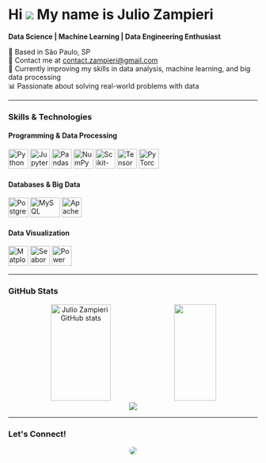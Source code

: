 Hi ![](https://user-images.githubusercontent.com/18350557/176309783-0785949b-9127-417c-8b55-ab5a4333674e.gif) My name is Julio Zampieri
======================================================================

**Data Science | Machine Learning | Data Engineering Enthusiast**

📍 Based in São Paulo, SP  
📧 Contact me at [contact.zampieri@gmail.com](mailto:contact.zampieri@gmail.com)  
🧠 Currently improving my skills in data analysis, machine learning, and big data processing  
📊 Passionate about solving real-world problems with data  

---

### **Skills & Technologies**

#### **Programming & Data Processing**
<p align="left">
  <a href="https://www.python.org/" target="_blank"><img src="https://raw.githubusercontent.com/danielcranney/readme-generator/main/public/icons/skills/python-colored.svg" width="40" height="40" alt="Python"/></a>
  <a href="https://jupyter.org/" target="_blank"><img src="https://upload.wikimedia.org/wikipedia/commons/3/38/Jupyter_logo.svg" width="40" height="40" alt="Jupyter Notebook"/></a>
  <a href="https://pandas.pydata.org/" target="_blank"><img src="https://upload.wikimedia.org/wikipedia/commons/e/ed/Pandas_logo.svg" width="40" height="40" alt="Pandas"/></a>
  <a href="https://numpy.org/" target="_blank"><img src="https://upload.wikimedia.org/wikipedia/commons/3/31/NumPy_logo_2020.svg" width="40" height="40" alt="NumPy"/></a>
  <a href="https://scikit-learn.org/" target="_blank"><img src="https://upload.wikimedia.org/wikipedia/commons/0/05/Scikit_learn_logo_small.svg" width="40" height="40" alt="Scikit-learn"/></a>
  <a href="https://www.tensorflow.org/" target="_blank"><img src="https://upload.wikimedia.org/wikipedia/commons/2/2d/Tensorflow_logo.svg" width="40" height="40" alt="TensorFlow"/></a>
  <a href="https://pytorch.org/" target="_blank"><img src="https://upload.wikimedia.org/wikipedia/commons/1/10/PyTorch_logo_icon.svg" width="40" height="40" alt="PyTorch"/></a>
</p>

#### **Databases & Big Data**
<p align="left">
  <a href="https://www.postgresql.org/" target="_blank"><img src="https://upload.wikimedia.org/wikipedia/commons/2/29/Postgresql_elephant.svg" width="40" height="40" alt="PostgreSQL"/></a>
  <a href="https://www.mysql.com/" target="_blank"><img src="https://upload.wikimedia.org/wikipedia/commons/0/0a/MySQL_textlogo.svg" width="60" height="40" alt="MySQL"/></a>
  <a href="https://spark.apache.org/" target="_blank"><img src="https://upload.wikimedia.org/wikipedia/commons/f/f3/Apache_Spark_logo.svg" width="40" height="40" alt="Apache Spark"/></a>
</p>

#### **Data Visualization**
<p align="left">
  <a href="https://matplotlib.org/" target="_blank"><img src="https://upload.wikimedia.org/wikipedia/commons/8/84/Matplotlib_icon.svg" width="40" height="40" alt="Matplotlib"/></a>
  <a href="https://seaborn.pydata.org/" target="_blank"><img src="https://seaborn.pydata.org/_images/logo-tall-lightbg.svg" width="40" height="40" alt="Seaborn"/></a>
  <a href="https://powerbi.microsoft.com/" target="_blank"><img src="https://upload.wikimedia.org/wikipedia/commons/c/cf/New_Power_BI_Logo.svg" width="40" height="40" alt="Power BI"/></a>
</p>

---

### **GitHub Stats**
<div align="center">  
  <img width="49%" height="195px" src="https://github-readme-stats.vercel.app/api?username=jzampieri&show_icons=true&count_private=true&hide_border=true&title_color=5183DB&icon_color=5183DB&text_color=ffff&bg_color=0d1117" alt="Julio Zampieri GitHub stats" /> 
  <img width="41%" height="195px" src="https://github-readme-stats.vercel.app/api/top-langs/?username=jzampieri&layout=compact&hide_border=true&title_color=5183DB&text_color=ffff&bg_color=0d1117" />
</div>

<div align="center">
  <img src="https://github-readme-streak-stats.herokuapp.com/?user=jzampieri&stroke=ffffff&background=0d1117&ring=3382ed&fire=3382ed&currStreakNum=ffffff&currStreakLabel=3382ed&sideNums=ffffff&sideLabels=ffffff&dates=ffffff&hide_border=true&text_color=5183DB" /></a>
</div>

---

### **Let's Connect!**
<div align="center"> 
  <a href="https://www.linkedin.com/in/julio-cesar-zampieri-3257b6267/" target="_blank"><img src="https://img.shields.io/badge/-LinkedIn-%230077B5?style=for-the-badge&logo=linkedin&logoColor=white" style="border-radius: 30px"/></a> 
</div>

